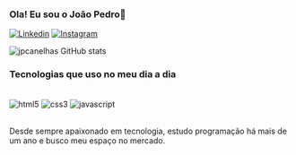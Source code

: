 
### Ola! Eu sou o João Pedro👋

[![Linkedin](https://img.shields.io/badge/LinkedIn-0077B5?style=for-the-badge&logo=linkedin&logoColor=white)](https://www.linkedin.com/in/joão-pedro-canelhas-b88a88207/)
[![Instagram](https://img.shields.io/badge/Instagram-E4405F?style=for-the-badge&logo=instagram&logoColor=white)](https://www.instagram.com/canelhasx/)

![jpcanelhas GitHub stats](https://github-readme-stats.vercel.app/api?username=jpcanelhas&show_icons=true&theme=dracula)

### Tecnologias que uso no meu dia a dia


<div style ="display: inline_block"></br>
    <img align="center" alt="html5" src="https://img.shields.io/badge/HTML5-E34F26?style=for-the-badge&logo=html5&logoColor=white"/>
      <img align="center" alt="css3" src="https://img.shields.io/badge/CSS-239120?&style=for-the-badge&logo=css3&logoColor=white"/>
     <img align="center" alt="javascript" src="https://img.shields.io/badge/JavaScript-323330?style=for-the-badge&logo=javascript&logoColor=F7DF1E"/>
</div></br>

Desde sempre apaixonado em tecnologia, estudo programação há mais de um ano e busco meu espaço no mercado.


